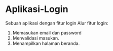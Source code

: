 # Aplikasi-Login
Sebuah aplikasi dengan fitur login
Alur fitur login:
1. Memasukan email dan password
2. Menvalidasi masukan.
3. Menampilkan halaman beranda.
